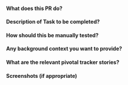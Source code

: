 #### What does this PR do?

#### Description of Task to be completed?

#### How should this be manually tested?

#### Any background context you want to provide?

#### What are the relevant pivotal tracker stories?

#### Screenshots (if appropriate)